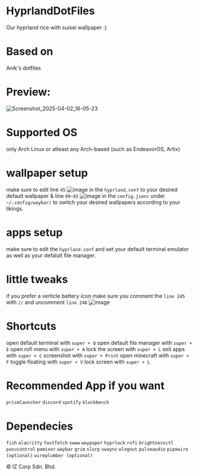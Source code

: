 # HyprlandDotFiles
Our hyprland rice with suisei wallpaper :)

# Based on
Anik's dotfiles

# Preview:
![Screenshot_2025-04-02_16-05-23](https://github.com/user-attachments/assets/9474a705-3c38-4190-aab6-25db8579d89d)

# Supported OS
only Arch Linux or atleast any Arch-based (such as EndeavorOS, Artix)

# wallpaper setup
make sure to edit line `45` ![image](https://github.com/user-attachments/assets/3a620a41-d9fa-4ec4-a9b8-07c480be6b81)
in the `hyprland.conf` to your desired default wallpaper & line `89`-`93` ![image](https://github.com/user-attachments/assets/aedece50-13f2-4afa-a7ba-41c8f2474ee4)
in the `config.jsonc` under `~/.config/waybar/` to switch your desired wallpapers according to your likings.

# apps setup
make sure to edit the `hyprland.conf` and set your default terminal emulator as well as your defalult file manager.

# little tweaks
if you prefer a verticle battery icon make sure you comment the `line 245` with `//`
and uncomment `line 246` 
![image](https://github.com/user-attachments/assets/2657eefa-c620-4d37-9a81-d5c4560ad092)
 

# Shortcuts
open default terminal with `super + Q`
open default file manager with `super + E`
open rofi menu with `super + A`
lock the screen with `super + L`
exit apps with `super + C`
screenshot with `super + Print`
open minecraft with `super + F`
toggle floating with `super + V`
lock screen with `super + L`

# Recommended App if you want
`prismlauncher`
`discord`
`spotify`
`blockbench`

# Dependecies
`fish`
`alacritty`
`fastfetch`
`swww`
`waypaper`
`hyprlock`
`rofi`
`brightnessctl`
`pavucontrol`
`pamixer`
`waybar`
`grim`
`slurp`
`swaync`
`wlogout`
`pulseaudio`
`pipewire (optional)`
`wireplumber (optional)`


© IZ Corp Sdn. Bhd. 

